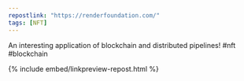 ```yaml
---
repostlink: "https://renderfoundation.com/"
tags: [NFT]
---
```


An interesting application of blockchain and distributed pipelines! #nft #blockchain

{% include embed/linkpreview-repost.html %}
